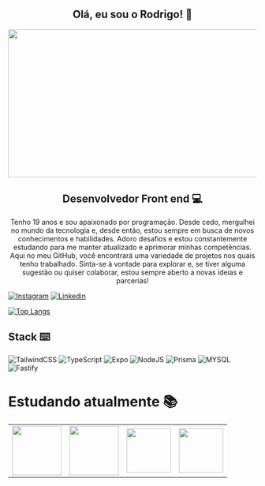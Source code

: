 <div align="center">
  <h2>Olá, eu sou o Rodrigo! 👋</h2>
</div>

<div align="center">
  <img src="https://media.giphy.com/media/dWesBcTLavkZuG35MI/giphy.gif" width="600" height="300"/>
  <h2>Desenvolvedor Front end 💻</h2>
  <p>Tenho 19 anos e sou apaixonado por programação. Desde cedo, mergulhei no mundo da tecnologia e, desde então, estou sempre em busca de novos conhecimentos e habilidades. Adoro desafios e estou constantemente estudando para me manter atualizado e aprimorar minhas competências. Aqui no meu GitHub, você encontrará uma variedade de projetos nos quais tenho trabalhado. Sinta-se à vontade para explorar e, se tiver alguma sugestão ou quiser colaborar, estou sempre aberto a novas ideias e parcerias!</p>
</div>

[![Instagram](https://img.shields.io/badge/Instagram-E4405F?style=for-the-badge&logo=instagram&logoColor=white)](https://www.instagram.com/44_rodrygo/)
[![Linkedin](https://img.shields.io/badge/LinkedIn-0077B5?style=for-the-badge&logo=linkedin&logoColor=white)](https://www.linkedin.com/in/rodrigo-gomes-programmer/)

<p>
  <a href="https://github.com/anuraghazra/github-readme-stats">
    <img src="https://github-readme-stats.vercel.app/api/top-langs/?username=RGSntj&layout=compact&theme=nord" alt="Top Langs" />
  </a>
</p>

## Stack ⌨️

![TailwindCSS](https://img.shields.io/badge/Tailwind_CSS-38B2AC?style=for-the-badge&logo=tailwind-css&logoColor=white)
![TypeScript](https://img.shields.io/badge/typescript-%23007ACC.svg?style=for-the-badge&logo=typescript&logoColor=white)
![Expo](https://img.shields.io/badge/expo-1C1E24?style=for-the-badge&logo=expo&logoColor=#D04A37)
![NodeJS](https://img.shields.io/badge/node.js-6DA55F?style=for-the-badge&logo=node.js&logoColor=white)
![Prisma](https://img.shields.io/badge/Prisma-3982CE?style=for-the-badge&logo=Prisma&logoColor=white)
![MYSQL](https://img.shields.io/badge/MySQL-00000F?style=for-the-badge&logo=mysql&logoColor=white)
![Fastify](https://img.shields.io/badge/fastify-%23000000.svg?style=for-the-badge&logo=fastify&logoColor=white)

# Estudando atualmente 📚
<table>
  <tr>
    <td align="center">
      <img src="https://cdn.jsdelivr.net/gh/devicons/devicon@latest/icons/prisma/prisma-original-wordmark.svg" width="100" />
    </td>
    <td align="center">
      <img src="https://cdn.jsdelivr.net/gh/devicons/devicon@latest/icons/fastify/fastify-plain-wordmark.svg" width="100" />
    </td>
     <td align="center">
      <img src="https://cdn.jsdelivr.net/gh/devicons/devicon@latest/icons/nodejs/nodejs-original-wordmark.svg" width="90" />
    </td>
    <td align="center">
      <img src="https://cdn.jsdelivr.net/gh/devicons/devicon@latest/icons/nextjs/nextjs-original-wordmark.svg" width="90" />
    </td>
  </tr>
</table>
